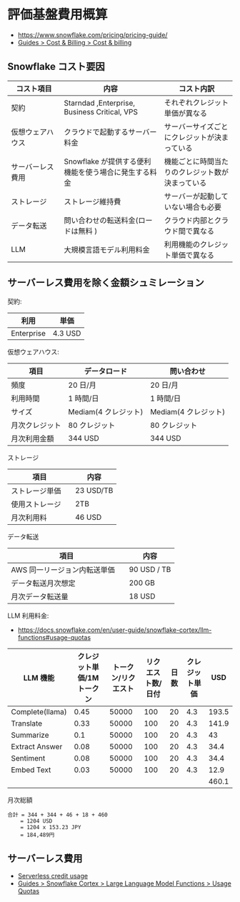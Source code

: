 # 評価基盤費用概算

- https://www.snowflake.com/pricing/pricing-guide/
- [Guides > Cost & Billing > Cost & billing](https://docs.snowflake.com/en/guides-overview-cost)

## Snowflake コスト要因

| コスト項目         | 内容                                                   | コスト内訳                                       |
| ------------------ | ------------------------------------------------------ | ------------------------------------------------ |
| 契約               | Starndad ,Enterprise, Business Critical, VPS           | それぞれクレジット単価が異なる                   |
| 仮想ウェアハウス   | クラウドで起動するサーバー料金                         | サーバーサイズごとにクレジットが決まっている     |
| サーバーレス費用   | Snowflake が提供する便利機能を使う場合に発生する料金　 | 機能ごとに時間当たりのクレジット数が決まっている |
| ストレージ　　　　 | ストレージ維持費                                       | サーバーが起動していない場合も必要               |
| データ転送         | 問い合わせの転送料金(ロードは無料 )                    | クラウド内部とクラウド間で異なる                 |
| LLM                | 大規模言語モデル利用料金                               | 利用機能のクレジット単価で異なる                 |

## サーバーレス費用を除く金額シュミレーション

契約:

| 利用　     | 単価　  |
| ---------- | ------- |
| Enterprise | 4.3 USD |

仮想ウェアハウス:

| 項目　　　　   | データロード         | 問い合わせ           |
| -------------- | -------------------- | -------------------- |
| 頻度           | 20 日/月             | 20 日/月             |
| 利用時間       | 1 時間/日            | 1 時間/日            |
| サイズ         | Mediam(4 クレジット) | Mediam(4 クレジット) |
| 月次クレジット | 80 クレジット        | 80 クレジット        |
| 月次利用金額　 | 344 USD              | 344 USD              |

ストレージ

| 項目             | 内容      |
| ---------------- | --------- |
| ストレージ単価   | 23 USD/TB |
| 使用ストレージ　 | 2TB       |
| 月次利用料       | 46 USD    |

データ転送

| 項目                           | 内容        |
| ------------------------------ | ----------- |
| AWS 同一リージョン内転送単価　 | 90 USD / TB |
| データ転送月次想定　           | 200 GB      |
| 月次データ転送量               | 18 USD      |

LLM 利用料金:

- https://docs.snowflake.com/en/user-guide/snowflake-cortex/llm-functions#usage-quotas

| LLM 機能        | クレジット単価/1M トークン | トークン/リクエスト | リクエスト数/日付 | 日数 | クレジット単価 | USD   |
| --------------- | -------------------------- | ------------------- | ----------------- | ---- | -------------- | ----- |
| Complete(llama) | 0.45                       | 50000               | 100               | 20   | 4.3            | 193.5 |
| Translate       | 0.33                       | 50000               | 100               | 20   | 4.3            | 141.9 |
| Summarize       | 0.1                        | 50000               | 100               | 20   | 4.3            | 43    |
| Extract Answer  | 0.08                       | 50000               | 100               | 20   | 4.3            | 34.4  |
| Sentiment       | 0.08                       | 50000               | 100               | 20   | 4.3            | 34.4  |
| Embed Text      | 0.03                       | 50000               | 100               | 20   | 4.3            | 12.9  |
|                 |                            |                     |                   |      |                | 460.1 |

月次総額

    合計 = 344 + 344 + 46 + 18 + 460
        = 1204 USD
        = 1204 x 153.23 JPY
        = 184,489円

## サーバーレス費用

- [Serverless credit usage](https://docs.snowflake.com/en/user-guide/cost-understanding-compute#serverless-credit-usage)
- [Guides > Snowflake Cortex > Large Language Model Functions > Usage Quotas](https://docs.snowflake.com/en/user-guide/snowflake-cortex/llm-functions#usage-quotas)
